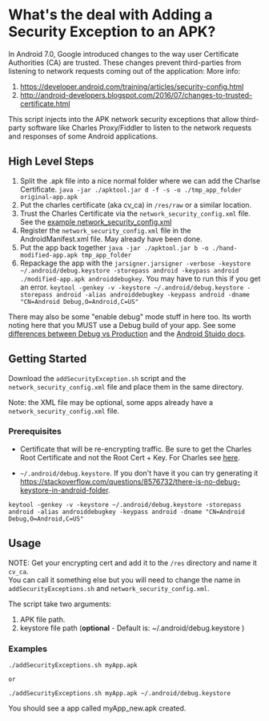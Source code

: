 # What's the deal with Adding a Security Exception to an APK?
In Android 7.0, Google introduced changes to the way user Certificate Authorities (CA) are trusted. These changes prevent third-parties from listening to network requests coming out of the application:
More info: 
1) https://developer.android.com/training/articles/security-config.html
2) http://android-developers.blogspot.com/2016/07/changes-to-trusted-certificate.html

This script injects into the APK network security exceptions that allow third-party software like Charles Proxy/Fiddler to listen to the network requests and responses of some Android applications.

## High Level Steps
1. Split the .apk file into a nice normal folder where we can add the Charlse Certificate. `java -jar ./apktool.jar d -f -s -o ./tmp_app_folder original-app.apk`
1. Put the charles certificate (aka cv_ca) in `/res/raw` or a similar location.
1. Trust the Charles Certificate via the `network_security_config.xml` file. See the [example network_security_config.xml](./network_security_config.xml)
1. Register the `network_security_config.xml` file in the AndroidManifest.xml file. May already have been done.
1. Put the app back together `java -jar ./apktool.jar b -o ./hand-modified-app.apk tmp_app_folder`
1. Repackage the app with the `jarsigner.jarsigner -verbose -keystore ~/.android/debug.keystore -storepass android -keypass android ./modified-app.apk androiddebugkey`. 
You may have to run this if you get an error. `keytool -genkey -v -keystore ~/.android/debug.keystore -storepass android -alias androiddebugkey -keypass android -dname "CN=Android Debug,O=Android,C=US"`

There may also be some "enable debug" mode stuff in here too.  Its worth noting here that you MUST use a Debug build of your app. See some [differences between Debug vs Production](https://stackoverflow.com/questions/38864358/difference-between-debug-and-release-apks) and the [Android Stuido docs](https://developer.android.com/studio/publish/preparing).

## Getting Started

Download the `addSecurityException.sh` script and the `network_security_config.xml`  file and place them in the same directory.

Note: the XML file may be optional, some apps already have a `network_security_config.xml` file.

### Prerequisites
- Certificate that will be re-encrypting traffic.  Be sure to get the Charles Root Certificate and not the Root Cert + Key. For Charles see [here](https://www.charlesproxy.com/documentation/using-charles/ssl-certificates/).

- `~/.android/debug.keystore`. If you don't have it you can try generating it https://stackoverflow.com/questions/8576732/there-is-no-debug-keystore-in-android-folder. 

```
keytool -genkey -v -keystore ~/.android/debug.keystore -storepass android -alias androiddebugkey -keypass android -dname "CN=Android Debug,O=Android,C=US"
```

## Usage

NOTE: Get your encrypting cert and add it to the `/res` directory and name it `cv_ca`.  
You can call it something else but you will need to change the name in `addSecurityExceptions.sh` and `network_security_config.xml`.

The script take two arguments: 
1) APK file path.
2) keystore file path (**optional** - Default is: ~/.android/debug.keystore )

### Examples

```
./addSecurityExceptions.sh myApp.apk

or

./addSecurityExceptions.sh myApp.apk ~/.android/debug.keystore

```

You should see a app called myApp_new.apk created.
